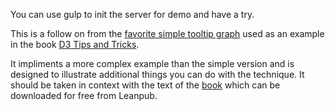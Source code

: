 You can use gulp to init the server for demo and have a try.

This is a follow on from the [favorite simple tooltip graph](http://bl.ocks.org/d3noob/e5daff57a04c2639125e) used as an example in the book [D3 Tips and Tricks](https://leanpub.com/D3-Tips-and-Tricks).

It impliments a more complex example than the simple version and is designed to illustrate additional things you can do with the technique. It should be taken in context with the text of the [book](https://leanpub.com/D3-Tips-and-Tricks) which can be downloaded for free from Leanpub.